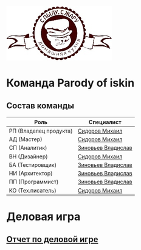 ![none](https://github.com/SidorovMiha/Fun_Bot/blob/main/Images/c96qoCVLj-Q.jpg)
# Команда Parody of iskin
## Состав команды
| Роль | Специалист |
|--|--|
| РП (Владелец продукта) |[Сидоров Михаил](https://github.com/SidorovMiha/Michael.github.io)
| АД (Мастер) | [Сидоров Михаил](https://github.com/SidorovMiha/Michael.github.io) 
| СП (Аналитик) | [Зиновьев Владислав]()
| ВН (Дизайнер)	| [Сидоров Михаил](https://github.com/SidorovMiha/Michael.github.io)  
| БА (Тестировщик) | [Зиновьев Владислав]()
| НИ (Архитектор) | [Зиновьев Владислав]()
| ПП (Программист) | [Зиновьев Владислав]()
| КО (Тех.писатель) | [Сидоров Михаил](https://github.com/SidorovMiha/Michael.github.io)
# Деловая игра
## [Отчет по деловой игре](https://github.com/SidorovMiha/Michael.github.io/wiki/%D0%94%D0%B5%D0%BB%D0%BE%D0%B2%D0%B0%D1%8F-%D0%B8%D0%B3%D1%80%D0%B0)

